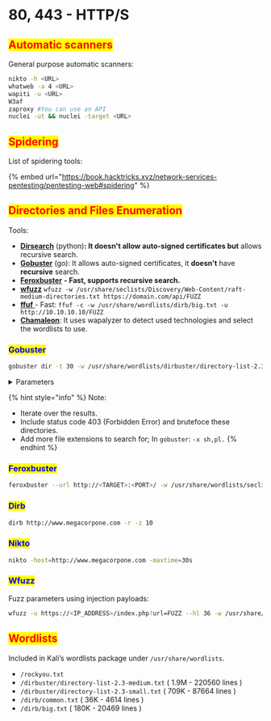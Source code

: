 # 80, 443 - HTTP/S

## <mark style="color:red;">Automatic scanners</mark>

General purpose automatic scanners:

```bash
nikto -h <URL>
whatweb -a 4 <URL>
wapiti -u <URL>
W3af
zaproxy #You can use an API
nuclei -ut && nuclei -target <URL>
```

## <mark style="color:red;">Spidering</mark>

List of spidering tools:&#x20;

{% embed url="https://book.hacktricks.xyz/network-services-pentesting/pentesting-web#spidering" %}

## <mark style="color:red;">Directories and Files Enumeration</mark>

Tools:

* [**Dirsearch**](https://github.com/maurosoria/dirsearch) (python)**: It doesn't allow auto-signed certificates but** allows recursive search.
* [**Gobuster**](https://github.com/OJ/gobuster) (go): It allows auto-signed certificates, it **doesn't** have **recursive** search.
* [**Feroxbuster**](https://github.com/epi052/feroxbuster) **- Fast, supports recursive search.**
* [**wfuzz**](https://github.com/xmendez/wfuzz) `wfuzz -w /usr/share/seclists/Discovery/Web-Content/raft-medium-directories.txt https://domain.com/api/FUZZ`
* [**ffuf** ](https://github.com/ffuf/ffuf)- Fast: `ffuf -c -w /usr/share/wordlists/dirb/big.txt -u http://10.10.10.10/FUZZ`
* [**Chamaleon**](https://github.com/iustin24/chameleon): It uses wapalyzer to detect used technologies and select the wordlists to use.

### <mark style="color:blue;">Gobuster</mark> <a href="#gobuster-gobuster" id="gobuster-gobuster"></a>

```sh
gobuster dir -t 30 -w /usr/share/wordlists/dirbuster/directory-list-2.3-medium.txt -u https://10.0.0.3/
```

<details>

<summary>Parameters</summary>

* `dir`: directory brute-forcing mode.
* `-t <n>`: number of concurrent threads (default 10).
* `-w <wordlist>`: path to the wordlist.
* `-u <URL>`: target URL.

</details>

{% hint style="info" %}
Note:

* Iterate over the results.
* Include status code 403 (Forbidden Error) and brutefoce these directories.
* Add more file extensions to search for; In `gobuster`: `-x sh,pl.`
{% endhint %}

### <mark style="color:blue;">Feroxbuster</mark> <a href="#wordlists" id="wordlists"></a>

```bash
feroxbuster --url http://<TARGET>:<PORT>/ -w /usr/share/wordlists/seclists/Discovery/Web-Content/directory-list-2.3-medium.txt -o <TARGET><PORT>.out
```

### <mark style="color:blue;">Dirb</mark>

```bash
dirb http://www.megacorpone.com -r -z 10
```

### <mark style="color:blue;">Nikto</mark>

```bash
nikto -host=http://www.megacorpone.com -maxtime=30s
```

### <mark style="color:blue;">Wfuzz</mark> <a href="#wordlists" id="wordlists"></a>

Fuzz parameters using injection payloads:

```bash
wfuzz -u https://<IP_ADDRESS>/index.php?url=FUZZ --hl 36 -w /usr/share/wfuzz/wordlist/Injections/All_attack.txt
```

## <mark style="color:red;">Wordlists</mark> <a href="#wordlists" id="wordlists"></a>

Included in Kali’s wordlists package under `/usr/share/wordlists`.

* `/rockyou.txt`
* `/dirbuster/directory-list-2.3-medium.txt` ( 1.9M - 220560 lines )
* `/dirbuster/directory-list-2.3-small.txt` ( 709K - 87664 lines )
* `/dirb/common.txt` ( 36K - 4614 lines )
* `/dirb/big.txt` ( 180K - 20469 lines )
